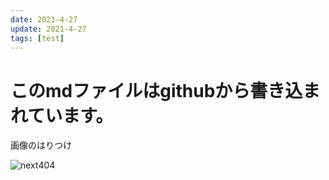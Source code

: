 ```yaml
---
date: 2021-4-27
update: 2021-4-27
tags: [test]
---
```


# このmdファイルはgithubから書き込まれています。

画像のはりつけ

![next404](https://user-images.githubusercontent.com/66813233/116155702-69778080-a725-11eb-9456-96700729f178.png)
